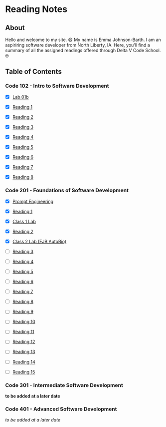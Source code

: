 # Reading Notes

## About

Hello and welcome to my site. :smile: My name is Emma Johnson-Barth. I am an aspiriring software developer from North Liberty, IA. Here, you'll find a summary of all the assigned readings offered through Delta V Code School. :nerd_face:

## Table of Contents

### Code 102 - Intro to Software Development

- [x] [Lab 01b](102/Lab01b.md)

- [x] [Reading 1](102/Read01.md)

- [x] [Reading 2](102/Read02.md)

- [x] [Reading 3](102/Read03.md)

- [x] [Reading 4](102/Read04.md)

- [x] [Reading 5](102/Read05.md)

- [x] [Reading 6](102/Read06.md)

- [x] [Reading 7](102/Read07.md)

- [x] [Reading 8](102/Read08.md)

### Code 201 - Foundations of Software Development

- [x] [Prompt Engineering](201/prompt-engineering.md)

- [x] [Reading 1](201/201Read01.md)

- [x] [Class 1 Lab](201/Class1Lab/index.html)

- [x] [Reading 2](201/201Read02.md)

- [x] [Class 2 Lab (EJB AutoBio)](201/EJB-AutoBio/index.html)

- [ ] [Reading 3](201/201Read03.md)

- [ ] [Reading 4](201/201Read04.md)

- [ ] [Reading 5](201/201Read05.md)

- [ ] [Reading 6](201/201Read06.md)

- [ ] [Reading 7](201/201Read07.md)

- [ ] [Reading 8](201/201Read08.md)

- [ ] [Reading 9](201/201Read09.md)

- [ ] [Reading 10](201/201Read10.md)

- [ ] [Reading 11](201/201Read11.md)

- [ ] [Reading 12](201/201Read12.md)

- [ ] [Reading 13](201/201Read13.md)

- [ ] [Reading 14](201/201Read14.md)

- [ ] [Reading 15](201/201Read15.md)

### Code 301 - Intermediate Software Development

**to be added at a later date**

### Code 401 - Advanced Software Development

*to be added at a later date*
